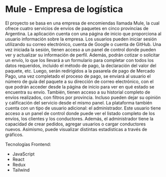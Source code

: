 # Mule - Empresa de logística

El proyecto se basa en una empresa de encomiendas llamada Mule, la cual ofrece cuatro servicios de envíos de paquetes en cinco provincias de Argentina.
La aplicación cuenta con una página de inicio que proporciona al usuario información sobre la empresa. Los usuarios pueden iniciar sesión utilizando su correo electrónico, cuenta de Google o cuenta de GitHub. Una vez iniciada la sesión, tienen acceso a un panel de control donde pueden ver y actualizar su información de perfil. Además, podrán cotizar o solicitar un envío, lo que los llevará a un formulario para completar con todos los datos requeridos, incluido el método de pago, la declaración del valor del paquete, etc. Luego, serán redirigidos a la pasarela de pago de Mercado Pago, una vez completado el proceso de pago, se enviará al usuario el número de guía del paquete a su dirección de correo electrónico, con el que podrán acceder desde la página de inicio para ver en qué estado se encuentra su envío.
También, tienen acceso a su historial completo de envíos realizados, con filtros por provincia. Incluso pueden dejar su opinión y calificación del servicio desde el mismo panel.
La plataforma también cuenta con un tipo de usuario adicional: el administrador. Este usuario tiene acceso a un panel de control donde puede ver el listado completo de los envíos, los clientes y los conductores. Además, el administrador tiene la capacidad de crear pedidos, agregar usuarios o cargar conductores nuevos. Asimismo, puede visualizar distintas estadísticas a través de gráficos.

Tecnologías Frontend:

- JavaScript
- React
- Redux
- Tailwind
